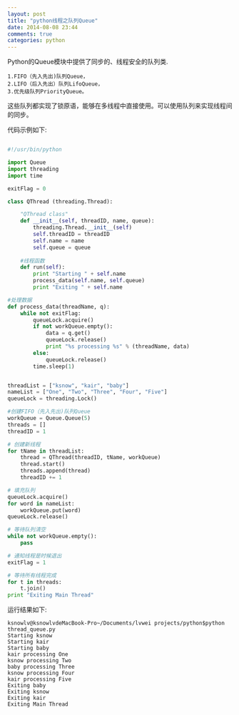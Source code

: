 ```yaml
---
layout: post
title: "python线程之队列Queue"
date: 2014-08-08 23:44
comments: true
categories: python
---
```

Python的Queue模块中提供了同步的、线程安全的队列类.

    1.FIFO（先入先出)队列Queue，
    2.LIFO（后入先出）队列LifoQueue，
    3.优先级队列PriorityQueue。

这些队列都实现了锁原语，能够在多线程中直接使用。可以使用队列来实现线程间的同步。

代码示例如下:

``` python

#!/usr/bin/python

import Queue
import threading
import time

exitFlag = 0

class QThread (threading.Thread):

    "QThread class"
    def __init__(self, threadID, name, queue):
        threading.Thread.__init__(self)
        self.threadID = threadID
        self.name = name
        self.queue = queue
    
    #线程函数
    def run(self):
        print "Starting " + self.name
        process_data(self.name, self.queue)
        print "Exiting " + self.name

#处理数据
def process_data(threadName, q):
    while not exitFlag:
        queueLock.acquire()
        if not workQueue.empty():
            data = q.get()
            queueLock.release()
            print "%s processing %s" % (threadName, data)
        else:
            queueLock.release()
        time.sleep(1)


threadList = ["ksnow", "kair", "baby"]
nameList = ["One", "Two", "Three", "Four", "Five"]
queueLock = threading.Lock()

#创建FIFO（先入先出)队列Queue
workQueue = Queue.Queue(5)
threads = []
threadID = 1

# 创建新线程
for tName in threadList:
    thread = QThread(threadID, tName, workQueue)
    thread.start()
    threads.append(thread)
    threadID += 1

# 填充队列
queueLock.acquire()
for word in nameList:
    workQueue.put(word)
queueLock.release()

# 等待队列清空
while not workQueue.empty():
    pass

# 通知线程是时候退出
exitFlag = 1

# 等待所有线程完成
for t in threads:
    t.join()
print "Exiting Main Thread"

```

运行结果如下:

    ksnowlv@ksnowlvdeMacBook-Pro~/Documents/lvwei projects/python$python thread_queue.py
    Starting ksnow
    Starting kair
    Starting baby
    kair processing One
    ksnow processing Two
    baby processing Three
    ksnow processing Four
    kair processing Five
    Exiting baby
    Exiting ksnow
    Exiting kair
    Exiting Main Thread


